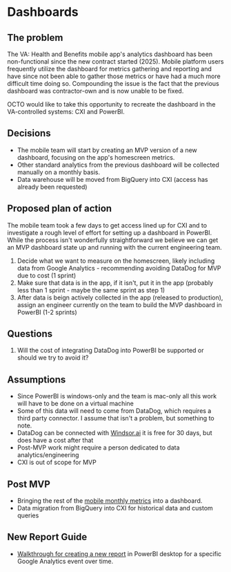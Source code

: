# Dashboards

## The problem

The VA: Health and Benefits mobile app's analytics dashboard has been non-functional since the new contract started (2025). Mobile platform users frequently utilize the dashboard for metrics gathering and reporting and have since not been able to gather those metrics or have had a much more difficult time doing so. Compounding the issue is the fact that the previous dashboard was contractor-own and is now unable to be fixed. 

OCTO would like to take this opportunity to recreate the dashboard in the VA-controlled systems: CXI and PowerBI.

## Decisions

- The mobile team will start by creating an MVP version of a new dashboard, focusing on the app's homescreen metrics.
- Other standard analytics from the previous dashboard will be collected manually on a monthly basis.
- Data warehouse will be moved from BigQuery into CXI (access has already been requested)

## Proposed plan of action

The mobile team took a few days to get access lined up for CXI and to investigate a rough level of effort for setting up a dashboard in PowerBI. While the process isn't wonderfully straightforward we believe we can get an MVP dashboard state up and running with the current engineering team.

1. Decide what we want to measure on the homescreen, likely including data from Google Analytics - recommending avoiding DataDog for MVP due to cost (1 sprint)
2. Make sure that data is in the app, if it isn't, put it in the app (probably less than 1 sprint - maybe the same sprint as step 1)
3. After data is beign actively collected in the app (released to production), assign an engineer currently on the team to build the MVP dashboard in PowerBI (1-2 sprints)

## Questions

1. Will the cost of integrating DataDog into PowerBI be supported or should we try to avoid it?

## Assumptions

- Since PowerBI is windows-only and the team is mac-only all this work will have to be done on a virtual machine
- Some of this data will need to come from DataDog, which requires a third party connector. I assume that isn't a problem, but something to note.
- DataDog can be connected with [Windsor.ai](https://azuremarketplace.microsoft.com/en-us/marketplace/apps/windsorgroupgmbh1585043281642.datadog-power_bi?tab=overview) it is free for 30 days, but does have a cost after that
- Post-MVP work might require a person dedicated to data analytics/engineering
- CXI is out of scope for MVP

## Post MVP
- Bringing the rest of the [mobile monthly metrics](https://github.com/department-of-veterans-affairs/va.gov-team/tree/master/products/va-mobile-app/analytics#monthly-mobile-metrics) into a dashboard.
- Data migration from BigQuery into CXI for historical data and custom queries

## New Report Guide
- [Walkthrough for creating a new report](https://github.com/department-of-veterans-affairs/va.gov-team/blob/master/products/va-mobile-app/analytics/New%20Report%20Template/Creating%20a%20New%20PowerBI%20Report.md) in PowerBI desktop for a specific Google Analytics event over time.
